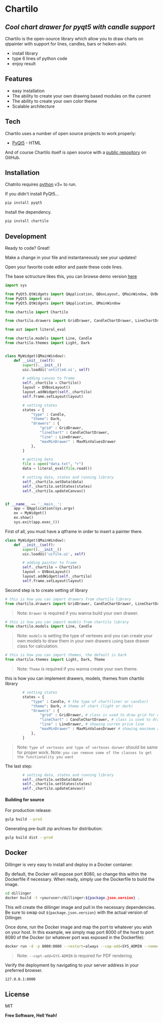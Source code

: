 # Chartilo
## _Cool chart drawer for pyqt5 with candle support_

Chartilo is the open-source library which allow you to draw charts on qtpainter with support for lines, candles, bars or heiken-ashi.

- install library
- type 6 lines of python code
- enjoy result

## Features

- easy installation
- The ability to create your own drawing based modules on the current
- The ability to create your own color theme
- Scalable architecture

## Tech

Chartilo uses a number of open source projects to work properly:

- [PyQt5](https://pypi.org/project/PyQt5/) - HTML


And of course Chartilo itself is open source with a [public repository](https://github.com/hyper-hronoz/Chartilo)
 on GitHub.

## Installation

Chatrilo requires [python](https://www.python.org/) v3+ to run.



If you didn't install PyQt5...

```sh
pip install pyqt5
```

Install the dependency.

```sh
pip install chartilo
```



## Development

Ready to code? Great!

Make a change in your file and instantaneously see your updates!

Open your favorite code editor and paste these code lines.

The base sctructure likes this, you can browse demo version [here](https://github.com/hyper-hronoz/test_my_library_yandexlyceum)

```python
import sys

from PyQt5.QtWidgets import QApplication, QBoxLayout, QMainWindow, QVBoxLayout, QWidget
from PyQt5 import uic 
from PyQt5.QtWidgets import QApplication, QMainWindow

from chartilo import Chartilo

from chartilo.drawers import GridDrawer, CandleChartDrawer, LineChartDrawer, LineDrawer, MaxMinValuesDrawer

from ast import literal_eval

from chartilo.models import Line, Candle
from chartilo.themes import Light, Dark


class MyWidget(QMainWindow):
	def __init__(self):
		super().__init__()
		uic.loadUi('untitled.ui', self)

		# adding canvas to frame
		self._chartilo = Chartilo()
		layout = QVBoxLayout()
		layout.addWidget(self._chartilo)
		self.frame.setLayout(layout)

		# setting states
		states = {
			"type" : Candle, 
			"theme": Dark,
			"drawers" : {
				"grid" : GridDrawer,
				"lineChart" : CandleChartDrawer,
				"line" : LineDrawer,
				"maxMinDrawer" : MaxMinValuesDrawer
			},
		}

		# getting data
		file = open("data.txt", "r")
		data = literal_eval(file.read())

		# setting data, states and running library
		self._chartilo.setData(data)
		self._chartilo.setStates(states)
		self._chartilo.updateCanvas()


if __name__ == '__main__':
	app = QApplication(sys.argv)
	ex = MyWidget()
	ex.show()
	sys.exit(app.exec_())


```

First of all, you must have a qtframe in order to insert a painter there.

```python
class MyWidget(QMainWindow):
	def __init__(self):
		super().__init__()
		uic.loadUi('uifile.ui', self)

		# adding painter to frame
		self._chartilo = Chartilo()
		layout = QVBoxLayout()
		layout.addWidget(self._chartilo)
		self.frame.setLayout(layout)

```

Second step is to create setting of library

```python
# this is how you can import drawers from chartilo library
from chartilo.drawers import GridDrawer, CandleChartDrawer, LineChartDrawer, LineDrawer, MaxMinValuesDrawer, Drawer
```
> Note: `Drawer` is required if you wanna build your own drawer.


```python
# this is how you can import models from chartilo library
from chartilo.models import Line, Candle
```
> Note: `models` is setting the type of vertexes and you can create your own models to draw them in your own drawers using base drawer class for calculation.
```python
# this is how you can import themes, the default is Dark
from chartilo.themes import Light, Dark, Theme
```
> Note: `Theme` is required if you wanna create your own theme.




this is how you can implement drawers, models, themes from chartilo library
```python
		# setting states
		states = {
			"type" : Candle, # the type of chart(liner or candler)
			"theme": Dark, # theme of chart (light or dark)
			"drawers" : {
				"grid" : GridDrawer, # class is used to draw grid for chart
				"lineChart" : CandleChartDrawer, # class is used to draw candles
				"line" : LineDrawer, # showing curren price line
				"maxMinDrawer" : MaxMinValuesDrawer # showing maximum and minimum of chart
			},
		}
```
> Note: `Type of vertexes and type of vertexes darwer` should be same for proper work.
> Note: `you can remove some of the classes to get the functionality you want`

The last step:

```python
		# setting data, states and running library
		self._chartilo.setData(data)
		self._chartilo.setStates(states)
		self._chartilo.updateCanvas()
```

#### Building for source

For production release:

```sh
gulp build --prod
```

Generating pre-built zip archives for distribution:

```sh
gulp build dist --prod
```

## Docker

Dillinger is very easy to install and deploy in a Docker container.

By default, the Docker will expose port 8080, so change this within the
Dockerfile if necessary. When ready, simply use the Dockerfile to
build the image.

```sh
cd dillinger
docker build -t <youruser>/dillinger:${package.json.version} .
```

This will create the dillinger image and pull in the necessary dependencies.
Be sure to swap out `${package.json.version}` with the actual
version of Dillinger.

Once done, run the Docker image and map the port to whatever you wish on
your host. In this example, we simply map port 8000 of the host to
port 8080 of the Docker (or whatever port was exposed in the Dockerfile):

```sh
docker run -d -p 8000:8080 --restart=always --cap-add=SYS_ADMIN --name=dillinger <youruser>/dillinger:${package.json.version}
```

> Note: `--capt-add=SYS-ADMIN` is required for PDF rendering.

Verify the deployment by navigating to your server address in
your preferred browser.

```sh
127.0.0.1:8000
```

## License

MIT

**Free Software, Hell Yeah!**

[//]: # (These are reference links used in the body of this note and get stripped out when the markdown processor does its job. There is no need to format nicely because it shouldn't be seen. Thanks SO - http://stackoverflow.com/questions/4823468/store-comments-in-markdown-syntax)

   [dill]: <https://github.com/joemccann/dillinger>
   [git-repo-url]: <https://github.com/joemccann/dillinger.git>
   [john gruber]: <http://daringfireball.net>
   [df1]: <http://daringfireball.net/projects/markdown/>
   [markdown-it]: <https://github.com/markdown-it/markdown-it>
   [Ace Editor]: <http://ace.ajax.org>
   [node.js]: <http://nodejs.org>
   [Twitter Bootstrap]: <http://twitter.github.com/bootstrap/>
   [jQuery]: <http://jquery.com>
   [@tjholowaychuk]: <http://twitter.com/tjholowaychuk>
   [express]: <http://expressjs.com>
   [AngularJS]: <http://angularjs.org>
   [Gulp]: <http://gulpjs.com>

   [PlDb]: <https://github.com/joemccann/dillinger/tree/master/plugins/dropbox/README.md>
   [PlGh]: <https://github.com/joemccann/dillinger/tree/master/plugins/github/README.md>
   [PlGd]: <https://github.com/joemccann/dillinger/tree/master/plugins/googledrive/README.md>
   [PlOd]: <https://github.com/joemccann/dillinger/tree/master/plugins/onedrive/README.md>
   [PlMe]: <https://github.com/joemccann/dillinger/tree/master/plugins/medium/README.md>
   [PlGa]: <https://github.com/RahulHP/dillinger/blob/master/plugins/googleanalytics/README.md>
